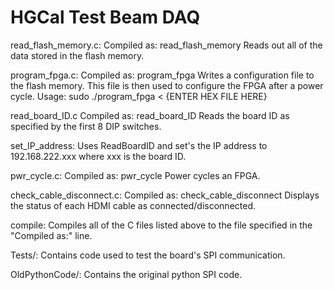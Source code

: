 # HGCal Test Beam DAQ

read_flash_memory.c:
	Compiled as: read_flash_memory
	Reads out all of the data stored in the flash memory.

program_fpga.c:
	Compiled as: program_fpga
	Writes a configuration file to the flash memory. This file is then used to configure the FPGA after a power cycle.
	Usage:
		sudo ./program_fpga < {ENTER HEX FILE HERE}

read_board_ID.c
	Compiled as: read_board_ID
	Reads the board ID as specified by the first 8 DIP switches.

set_IP_address:
	Uses ReadBoardID and set's the IP address to 192.168.222.xxx where xxx is the board ID.

pwr_cycle.c:
	Compiled as: pwr_cycle
	Power cycles an FPGA.

check_cable_disconnect.c:
	Compiled as: check_cable_disconnect
	Displays the status of each HDMI cable as connected/disconnected.



compile:
	Compiles all of the C files listed above to the file specified in the "Compiled as:" line.

Tests/:
	Contains code used to test the board's SPI communication.

OldPythonCode/:
	Contains the original python SPI code.
